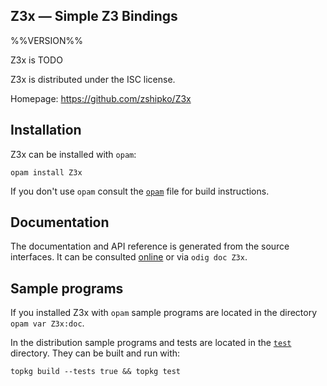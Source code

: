 Z3x — Simple Z3 Bindings
-------------------------------------------------------------------------------
%%VERSION%%

Z3x is TODO

Z3x is distributed under the ISC license.

Homepage: https://github.com/zshipko/Z3x

## Installation

Z3x can be installed with `opam`:

    opam install Z3x

If you don't use `opam` consult the [`opam`](opam) file for build
instructions.

## Documentation

The documentation and API reference is generated from the source
interfaces. It can be consulted [online][doc] or via `odig doc
Z3x`.

[doc]: https://zshipko.github.io/Z3x/doc

## Sample programs

If you installed Z3x with `opam` sample programs are located in
the directory `opam var Z3x:doc`.

In the distribution sample programs and tests are located in the
[`test`](test) directory. They can be built and run
with:

    topkg build --tests true && topkg test
